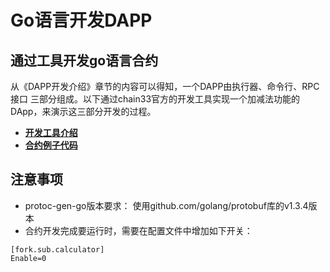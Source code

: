 # Go语言开发DAPP

## 通过工具开发go语言合约
从《DAPP开发介绍》章节的内容可以得知，一个DAPP由执行器、命令行、RPC接口 三部分组成。以下通过chain33官方的开发工具实现一个加减法功能的DApp，来演示这三部分开发的过程。

- <font color=blue>**[开发工具介绍](https://github.com/33cn/chain33/blob/master/cmd/tools/doc/gendapp.md)**</font>
- <font color=blue>**[合约例子代码](https://github.com/bysomeone/plugin/tree/dapp-example-calculator)**</font>

## 注意事项

- protoc-gen-go版本要求： 使用github.com/golang/protobuf库的v1.3.4版本
- 合约开发完成要运行时，需要在配置文件中增加如下开关：
```
[fork.sub.calculator]
Enable=0
```

